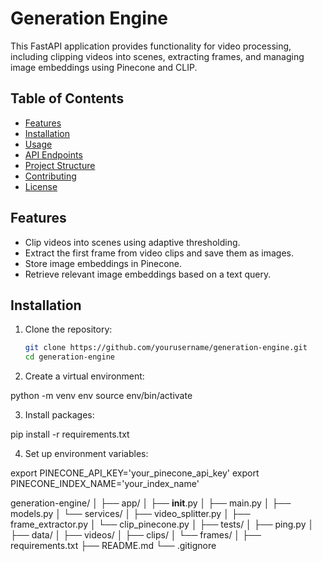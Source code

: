 # Generation Engine

This FastAPI application provides functionality for video processing, including clipping videos into scenes, extracting frames, and managing image embeddings using Pinecone and CLIP.

## Table of Contents

- [Features](#features)
- [Installation](#installation)
- [Usage](#usage)
- [API Endpoints](#api-endpoints)
- [Project Structure](#project-structure)
- [Contributing](#contributing)
- [License](#license)

## Features

- Clip videos into scenes using adaptive thresholding.
- Extract the first frame from video clips and save them as images.
- Store image embeddings in Pinecone.
- Retrieve relevant image embeddings based on a text query.

## Installation

1. Clone the repository:

   ```bash
   git clone https://github.com/yourusername/generation-engine.git
   cd generation-engine

2. Create a virtual environment:

python -m venv env
source env/bin/activate

3. Install packages:

pip install -r requirements.txt

4. Set up environment variables:

export PINECONE_API_KEY='your_pinecone_api_key'
export PINECONE_INDEX_NAME='your_index_name'


generation-engine/
│
├── app/
│   ├── __init__.py
│   ├── main.py
│   ├── models.py
│   └── services/
│       ├── video_splitter.py
│       ├── frame_extractor.py
│       └── clip_pinecone.py
│
├── tests/
│   ├── ping.py
│
├── data/
│   ├── videos/
│   ├── clips/
│   └── frames/
│
├── requirements.txt
├── README.md
└── .gitignore

<!-- 
generation-engine/
│
├── app/
│   ├── __init__.py
│   ├── main.py
│   ├── models.py
│   ├── config.py
│   └── services/
│       ├── __init__.py
│       ├── video_splitter.py
│       ├── frame_extractor.py
│       └── clip_pinecone.py
│
├── tests/
│   ├── __init__.py
│   ├── test_clip_videos.py
│   ├── test_extract_images.py
│   ├── test_store_embeddings.py
│   └── test_retrieve_embeddings.py
│
├── data/
│   ├── videos/
│   ├── clips/
│   └── frames/
│
├── requirements.txt
├── README.md
└── .gitignore -->